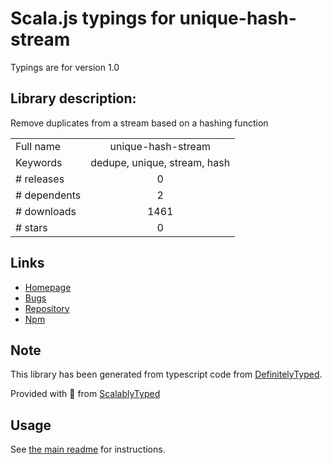 
# Scala.js typings for unique-hash-stream

Typings are for version 1.0

## Library description:
Remove duplicates from a stream based on a hashing function

|                    |                 |
| ------------------ | :-------------: |
| Full name          | unique-hash-stream |
| Keywords           | dedupe, unique, stream, hash |
| # releases         | 0 |
| # dependents       | 2 |
| # downloads        | 1461 |
| # stars            | 0 |

## Links
- [Homepage](https://github.com/stream-utils/unique-hash-stream)
- [Bugs](https://github.com/stream-utils/unique-hash-stream/issues)
- [Repository](https://github.com/stream-utils/unique-hash-stream)
- [Npm](https://www.npmjs.com/package/unique-hash-stream)
    


## Note
This library has been generated from typescript code from [DefinitelyTyped](https://definitelytyped.org).

Provided with :purple_heart: from [ScalablyTyped](https://github.com/oyvindberg/ScalablyTyped)

## Usage
See [the main readme](../../readme.md) for instructions.



